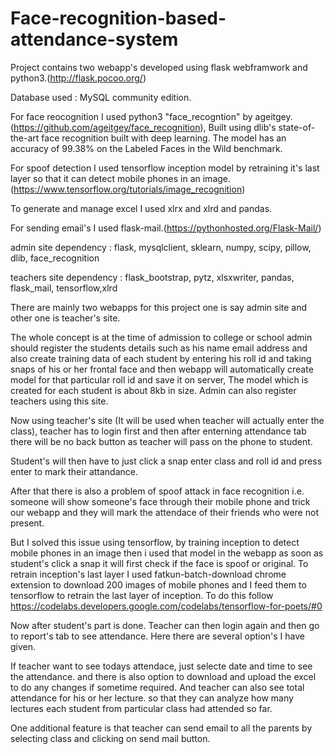 # Face-recognition-based-attendance-system

Project contains two webapp's developed using flask webframwork and python3.(http://flask.pocoo.org/)

Database used : MySQL community edition.

For face reocognition I used python3 "face_recogntion" by ageitgey.(https://github.com/ageitgey/face_recognition), Built using dlib's state-of-the-art face recognition built with deep learning. The model has an accuracy of 99.38% on the Labeled Faces in the Wild benchmark.

For spoof detection I used tensorflow inception model by retraining it's last layer so that it can detect mobile phones in an image.(https://www.tensorflow.org/tutorials/image_recognition)

To generate and manage excel I used xlrx and xlrd and pandas. 

For sending email's I used flask-mail.(https://pythonhosted.org/Flask-Mail/)

admin site dependency : flask, mysqlclient, sklearn, numpy, scipy, pillow, dlib, face_recognition

teachers site dependency : flask_bootstrap, pytz, xlsxwriter, pandas, flask_mail, tensorflow,xlrd  

There are mainly two webapps for this project one is say admin site and other one is teacher's site.

The whole concept is at the time of admission to college or school admin should register the students details such as his name email address and also create training data of each student by entering his roll id and taking snaps of his or her frontal face and then webapp will automatically create model for that particular roll id and save it on server, The model which is created for each student is about 8kb in size. Admin can also register teachers using this site.

Now using teacher's site (It will be used when teacher will actually enter the class), teacher has to login first and then after enterning attendance tab there will be no back button as teacher will pass on the phone to student.

Student's will then have to just click a snap enter class and roll id and press enter to mark their attandance.

After that there is also a problem of spoof attack in face recognition i.e. someone will show someone's face through their mobile phone and trick our webapp and they will mark the attendace of their friends who were not present.

But I solved this issue using tensorflow, by training inception to detect mobile phones in an image then i used that model in the webapp as soon as student's click a snap it will first check if the face is spoof or original. To retrain inception's last layer I used fatkun-batch-download chrome extension to download 200 images of mobile phones and I feed them to tensorflow to retrain the last layer of inception. To do this follow https://codelabs.developers.google.com/codelabs/tensorflow-for-poets/#0

Now after student's part is done. Teacher can then login again and then go to report's tab to see attendance. Here there are several option's I have given.

If teacher want to see todays attendace, just selecte date and time to see the attendance. and there is also option to download and upload the excel to do any changes if sometime required. And teacher can also see total attendance for his or her lecture. so that they can analyze how many lectures each student from particular class had attended so far.

One additional feature is that teacher can send email to all the parents by selecting class and clicking on send mail button.
